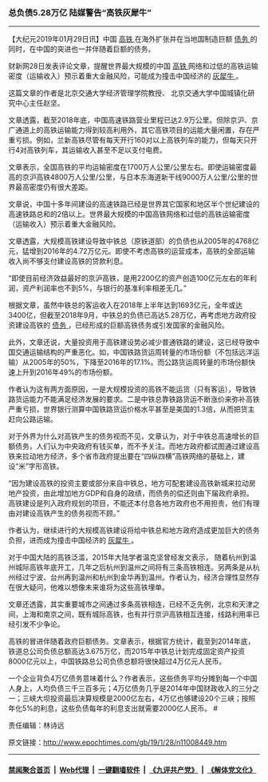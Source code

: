 ### 总负债5.28万亿 陆媒警告“高铁灰犀牛”
------------------------

<p>
 【大纪元2019年01月29日讯】中国
 <a href="http://www.epochtimes.com/gb/tag/%E9%AB%98%E9%93%81.html">
  高铁
 </a>
 在海外扩张并在当地国制造巨额
 <a href="http://www.epochtimes.com/gb/tag/%E5%80%BA%E5%8A%A1.html">
  债务
 </a>
 的同时，在中国的突进也一并伴随着巨额的债务。
</p>
<p>
 财新网28日发表评论文章，提醒世界最大规模的中国
 <a href="http://www.epochtimes.com/gb/tag/%E9%AB%98%E9%93%81.html">
  高铁
 </a>
 网络和过低的高铁运输密度（运输收入）预示着重大金融风险，可能成为撞击中国经济的
 <a href="http://www.epochtimes.com/gb/tag/%E7%81%B0%E7%8A%80%E7%89%9B.html">
  灰犀牛
 </a>
 。
</p>
<p>
 这篇文章的作者是北京交通大学经济管理学院教授、 北京交通大学中国城镇化研究中心主任赵坚。
</p>
<p>
 文章透露，截至2018年底，中国高速铁路营业里程已达2.9万公里。但除京沪、京广通道上的高铁运输能力得到较高利用外，其它高铁项目的运能大量闲置，存在严重亏损。例如，兰新高铁尽管有每天开行160对以上高铁列车的能力，但每天只开行4对高铁列车，其运输收入甚至不足以支付电费。
</p>
<p>
 文章表示，全国高铁的平均运输密度在1700万人公里/公里左右。即使运输密度最高的京沪高铁4800万人公里/公里，与日本东海道新干线9000万人公里/公里的世界最高密度仍有很大差距。
</p>
<p>
 文章说，中国十多年间建设的高速铁路已经是世界其它国家和地区半个世纪建设的高速铁路总和的2倍以上。世界最大规模的中国高铁网络和过低的高铁运输密度（运输收入）预示着重大金融风险。
</p>
<p>
 文章透露，大规模高铁建设导致中铁总（原铁道部）的负债也从2005年的4768亿元，猛增到2016年的4.72万亿元。即使不考虑高铁的运营成本，高铁的全部运输收入尚不够支付建设高铁的贷款利息。
 <span class="Apple-converted-space">
 </span>
</p>
<p>
 “即使目前经济效益最好的京沪高铁，是用2200亿的资产创造100亿元左右的年利润，资产利润率也不到5%，与银行的基准利率相差无几。”
</p>
<p>
 根据文章，虽然中铁总的客运收入在2018年上半年达到1693亿元，全年或达3400亿，但截至2018年9月，中铁总的负债已高达5.28万亿，再考虑地方政府投资建设高铁的
 <a href="http://www.epochtimes.com/gb/tag/%E5%80%BA%E5%8A%A1.html">
  债务
 </a>
 ，已经形成的巨额高铁债务或引发国家的金融风险。
</p>
<p>
 此外，文章还说，大量投资用于高铁建设势必减少普通铁路的建设，这已经导致中国交通运输结构的严重恶化。如，中国铁路货运周转量的市场份额（不包括远洋运输）从2005年的50%，下降至2016年的17.1%。而公路货运周转量的市场份额快速上升到2016年49%的市场份额。
</p>
<p>
 作者认为这有两方面原因，一是大规模投资的高铁不能运货（只有客运），导致铁路货运能力不能满足经济发展的要求。二是中铁总靠铁路货运不断涨价来弥补高铁严重亏损，世界银行测算中国铁路货运价格水平甚至是美国的1.3倍，从而把货主赶向公路运输。
 <span class="Apple-converted-space">
 </span>
</p>
<p>
 <span class="Apple-converted-space">
 </span>
 对于外界为什么对高铁产生的债务视而不见，文章认为，对于中铁总高速增长的巨额债务，人们认为中央政府有钱买单，而不予关注。而地方政府都试图通过建设高铁来拉动地方经济，多个省市政府提出要在“四纵四横”高铁网络的基础上，建设“米”字形高铁。
</p>
<p>
 “因为建设高铁的投资主要或部分来自中铁总，地方可配套建设高铁新城来拉动房地产投资，由此增加地方GDP和自身的政绩，而债务的偿还则由下届政府承担。高铁建设是列入政府规划的项目，不能还本付息各地方政府也不用担责，他们有理由对建设高铁产生的债务视而不顾。”
</p>
<p>
 作者认为，继续进行的大规模高铁建设将给中铁总和地方政府造成更加巨大的债务负担，进而成为撞击中国经济的
 <a href="http://www.epochtimes.com/gb/tag/%E7%81%B0%E7%8A%80%E7%89%9B.html">
  灰犀牛
 </a>
 。
</p>
<p>
 对于中国大陆的高铁泛滥，2015年大陆学者温克坚曾经发文表示， 随着杭州到温州城际高铁年底开工，几年之后杭州到温州之间将有三条高铁相连。另两条是从杭州经过宁波、台州再到温州和杭州到金华再到温州。作者认为，经济合理性显然存在很大疑问，他难以想像未来谁将为这些高铁埋单。
</p>
<p>
 文章还透露，其实重要城市之间通过多条高铁相连，已经不乏先例，北京和天津之间，上海和南京之间，既有城际高铁，也有并行京沪高铁相互连接，线路利用率已经引发不少争论。
</p>
<p>
 高铁的冒进伴随着政府巨额债务。文章表示，根据官方统计，截至到2014年底，铁道总公司负债总额高达3.675万亿，而2015年中铁总计划完成固定资产投资8000亿元以上，中国铁路总公司负债总额将很快超过4万亿元人民币。
</p>
<p>
 一个企业背负4万亿债务意味着什么？作者表示，这些债务平均分摊到每一个中国人身上，人均负债三千三百多元；4万亿债务几乎是2014年中国财政收入的三分之一；三峡大坝投资最后决算规模是2000亿左右，4万亿也够建设20个三峡；按照年化5%的利息，这些负债每年的利息支出就需要2000亿人民币。
 <span class="Apple-converted-space">
  #
 </span>
</p>
<p>
 责任编辑：林诗远
</p>

原文链接：http://www.epochtimes.com/gb/19/1/28/n11008449.htm


------------------------
#### [禁闻聚合首页](https://github.com/gfw-breaker/banned-news/blob/master/README.md) &nbsp;|&nbsp; [Web代理](https://github.com/gfw-breaker/open-proxy/blob/master/README.md) &nbsp;|&nbsp; [一键翻墙软件](https://github.com/gfw-breaker/nogfw/blob/master/README.md) &nbsp;|&nbsp; [《九评共产党》](https://github.com/gfw-breaker/9ping.md/blob/master/README.md#九评之一评共产党是什么) &nbsp;|&nbsp; [《解体党文化》](https://github.com/gfw-breaker/jtdwh.md/blob/master/README.md#绪论)